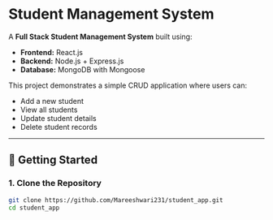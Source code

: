 # Student Management System

A **Full Stack Student Management System** built using:

- **Frontend:** React.js
- **Backend:** Node.js + Express.js
- **Database:** MongoDB with Mongoose

This project demonstrates a simple CRUD application where users can:
- Add a new student
- View all students
- Update student details
- Delete student records

---

## 🚀 Getting Started

### 1. Clone the Repository
```bash
git clone https://github.com/Mareeshwari231/student_app.git
cd student_app
